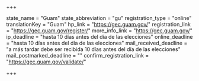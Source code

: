 +++

state_name = "Guam"
state_abbreviation = "gu"
registration_type = "online"
translationKey = "Guam"
hp_link = "https://gec.guam.gov/"
registration_link = "https://gec.guam.gov/register/"
more_info_link = "https://gec.guam.gov/"
ip_deadline = "hasta 10 días antes del día de las elecciones"
online_deadline = "hasta 10 días antes del día de las elecciones"
mail_received_deadline = "a más tardar debe ser recibida 10 días antes del día de las elecciones"
mail_postmarked_deadline = ""
confirm_registration_link = "https://gec.guam.gov/validate/"

+++